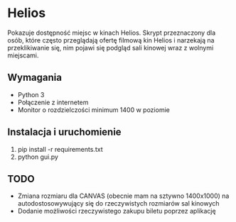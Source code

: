 # Helios
Pokazuje dostępność miejsc w kinach Helios. Skrypt przeznaczony dla osób, które często przeglądają ofertę filmową kin Helios i narzekają na przeklikiwanie się, nim pojawi się podgląd sali kinowej wraz z wolnymi miejscami.

## Wymagania
* Python 3
* Połączenie z internetem
* Monitor o rozdzielczości minimum 1400 w poziomie

## Instalacja i uruchomienie
1. pip install -r requirements.txt
2. python gui.py

## TODO
* Zmiana rozmiaru dla CANVAS (obecnie mam na sztywno 1400x1000) na autodostosowywujący się do rzeczywistych rozmiarów sal kinowych
* Dodanie możliwości rzeczywistego zakupu biletu poprzez aplikację 
